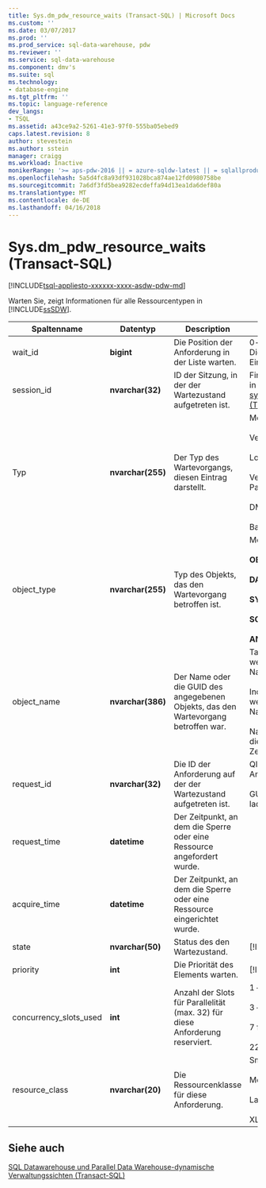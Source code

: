 ```yaml
---
title: Sys.dm_pdw_resource_waits (Transact-SQL) | Microsoft Docs
ms.custom: ''
ms.date: 03/07/2017
ms.prod: ''
ms.prod_service: sql-data-warehouse, pdw
ms.reviewer: ''
ms.service: sql-data-warehouse
ms.component: dmv's
ms.suite: sql
ms.technology:
- database-engine
ms.tgt_pltfrm: ''
ms.topic: language-reference
dev_langs:
- TSQL
ms.assetid: a43ce9a2-5261-41e3-97f0-555ba05ebed9
caps.latest.revision: 8
author: stevestein
ms.author: sstein
manager: craigg
ms.workload: Inactive
monikerRange: '>= aps-pdw-2016 || = azure-sqldw-latest || = sqlallproducts-allversions'
ms.openlocfilehash: 5a5d4fc8a93df931028bca874ae12fd0980758be
ms.sourcegitcommit: 7a6df3fd5bea9282ecdeffa94d13ea1da6def80a
ms.translationtype: MT
ms.contentlocale: de-DE
ms.lasthandoff: 04/16/2018
---
```

# <a name="sysdmpdwresourcewaits-transact-sql"></a>Sys.dm_pdw_resource_waits (Transact-SQL)
[!INCLUDE[tsql-appliesto-xxxxxx-xxxx-asdw-pdw-md](../../includes/tsql-appliesto-xxxxxx-xxxx-asdw-pdw-md.md)]

  Warten Sie, zeigt Informationen für alle Ressourcentypen in [!INCLUDE[ssSDW](../../includes/sssdw-md.md)].  
  
|Spaltenname|Datentyp|Description|Bereich|  
|-----------------|---------------|-----------------|-----------|  
|wait_id|**bigint**|Die Position der Anforderung in der Liste warten.|0-basierte Ordnungszahl. Dies ist in allen Wait-Einträgen nicht eindeutig.|  
|session_id|**nvarchar(32)**|ID der Sitzung, in der der Wartezustand aufgetreten ist.|Finden Sie unter Session_id in [sys.dm_pdw_exec_sessions &#40;Transact-SQL&#41;](../../relational-databases/system-dynamic-management-views/sys-dm-pdw-exec-sessions-transact-sql.md).|  
|Typ|**nvarchar(255)**|Der Typ des Wartevorgangs, diesen Eintrag darstellt.|Mögliche Werte:<br /><br /> Verbindung<br /><br /> Lokale Abfragen Parallelität<br /><br /> Verteilte Abfragen Parallelität<br /><br /> DMS-Parallelität<br /><br /> Backup Parallelität|  
|object_type|**nvarchar(255)**|Typ des Objekts, das den Wartevorgang betroffen ist.|Mögliche Werte:<br /><br /> **OBJEKT**<br /><br /> **DATABASE**<br /><br /> **SYSTEM**<br /><br /> **SCHEMA**<br /><br /> **ANWENDUNG**|  
|object_name|**nvarchar(386)**|Der Name oder die GUID des angegebenen Objekts, das den Wartevorgang betroffen war.|Tabellen und Sichten werden mit dreiteilige Namen angezeigt.<br /><br /> Indizes und Statistiken werden mit vierteiligen Namen angezeigt.<br /><br /> Namen, die Prinzipale und die Datenbanken sind Zeichenfolgennamen.|  
|request_id|**nvarchar(32)**|Die ID der Anforderung auf der der Wartezustand aufgetreten ist.|QID Bezeichner der Anforderung.<br /><br /> GUID-Bezeichner für ladeanforderungen.|  
|request_time|**datetime**|Der Zeitpunkt, an dem die Sperre oder eine Ressource angefordert wurde.||  
|acquire_time|**datetime**|Der Zeitpunkt, an dem die Sperre oder eine Ressource eingerichtet wurde.||  
|state|**nvarchar(50)**|Status des den Wartezustand.|[!INCLUDE[ssInfoNA](../../includes/ssinfona-md.md)]|  
|priority|**int**|Die Priorität des Elements warten.|[!INCLUDE[ssInfoNA](../../includes/ssinfona-md.md)]|  
|concurrency_slots_used|**int**|Anzahl der Slots für Parallelität (max. 32) für diese Anforderung reserviert.|1 – für SmallRC<br /><br /> 3 – für MediumRC<br /><br /> 7 für LargeRC<br /><br /> 22 – für XLargeRC|  
|resource_class|**nvarchar(20)**|Die Ressourcenklasse für diese Anforderung.|SmallRC<br /><br /> MediumRC<br /><br /> LargeRC<br /><br /> XLargeRC|  
  
## <a name="see-also"></a>Siehe auch  
 [SQL Datawarehouse und Parallel Data Warehouse-dynamische Verwaltungssichten &#40;Transact-SQL&#41;](../../relational-databases/system-dynamic-management-views/sql-and-parallel-data-warehouse-dynamic-management-views.md)  
  
  
